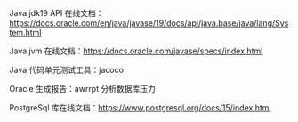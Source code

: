 Java  jdk19 API 在线文档：https://docs.oracle.com/en/java/javase/19/docs/api/java.base/java/lang/System.html 

Java jvm 在线文档：https://docs.oracle.com/javase/specs/index.html

Java 代码单元测试工具：jacoco

Oracle 生成报告：awrrpt 分析数据库压力

PostgreSql 库在线文档：https://www.postgresql.org/docs/15/index.html
